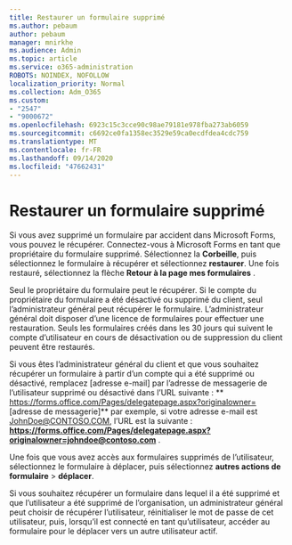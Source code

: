 ```yaml
---
title: Restaurer un formulaire supprimé
ms.author: pebaum
author: pebaum
manager: mnirkhe
ms.audience: Admin
ms.topic: article
ms.service: o365-administration
ROBOTS: NOINDEX, NOFOLLOW
localization_priority: Normal
ms.collection: Adm_O365
ms.custom:
- "2547"
- "9000672"
ms.openlocfilehash: 6923c15c3cce90c98ae79181e978fba273ab6059
ms.sourcegitcommit: c6692ce0fa1358ec3529e59ca0ecdfdea4cdc759
ms.translationtype: MT
ms.contentlocale: fr-FR
ms.lasthandoff: 09/14/2020
ms.locfileid: "47662431"
---
```

# <a name="restore-a-deleted-form"></a>Restaurer un formulaire supprimé

Si vous avez supprimé un formulaire par accident dans Microsoft Forms, vous pouvez le récupérer. Connectez-vous à Microsoft Forms en tant que propriétaire du formulaire supprimé. Sélectionnez la **Corbeille**, puis sélectionnez le formulaire à récupérer et sélectionnez **restaurer**. Une fois restauré, sélectionnez la flèche **Retour à la page mes formulaires** .

Seul le propriétaire du formulaire peut le récupérer. Si le compte du propriétaire du formulaire a été désactivé ou supprimé du client, seul l’administrateur général peut récupérer le formulaire. L’administrateur général doit disposer d’une licence de formulaires pour effectuer une restauration. Seuls les formulaires créés dans les 30 jours qui suivent le compte d’utilisateur en cours de désactivation ou de suppression du client peuvent être restaurés.

Si vous êtes l’administrateur général du client et que vous souhaitez récupérer un formulaire à partir d’un compte qui a été supprimé ou désactivé, remplacez [adresse e-mail] par l’adresse de messagerie de l’utilisateur supprimé ou désactivé dans l’URL suivante : ** https://forms.office.com/Pages/delegatepage.aspx?originalowner= [adresse de messagerie]** par exemple, si votre adresse e-mail est JohnDoe@CONTOSO.COM, l’URL est la suivante : **https://forms.office.com/Pages/delegatepage.aspx?originalowner=johndoe@contoso.com** . 

Une fois que vous avez accès aux formulaires supprimés de l’utilisateur, sélectionnez le formulaire à déplacer, puis sélectionnez **autres actions de formulaire**  >  **déplacer**.

Si vous souhaitez récupérer un formulaire dans lequel il a été supprimé et que l’utilisateur a été supprimé de l’organisation, un administrateur général peut choisir de récupérer l’utilisateur, réinitialiser le mot de passe de cet utilisateur, puis, lorsqu’il est connecté en tant qu’utilisateur, accéder au formulaire pour le déplacer vers un autre utilisateur actif. 